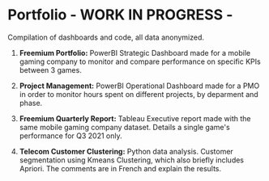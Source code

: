 # Portfolio - WORK IN PROGRESS - 
Compilation of dashboards and code, all data anonymized. 

1. **Freemium Portfolio:** PowerBI Strategic Dashboard made for a mobile gaming company to monitor and compare performance on specific KPIs between 3 games.

2. **Project Management:** PowerBI Operational Dashboard made for a PMO in order to monitor hours spent on different projects, by deparment and phase.

3. **Freemium Quarterly Report:** Tableau Executive report made with the same mobile gaming company dataset. Details a single game's performance for Q3 2021 only.

4. **Telecom Customer Clustering:** Python data analysis. Customer segmentation using Kmeans Clustering, which also briefly includes Apriori. The comments are in French and explain the results.
